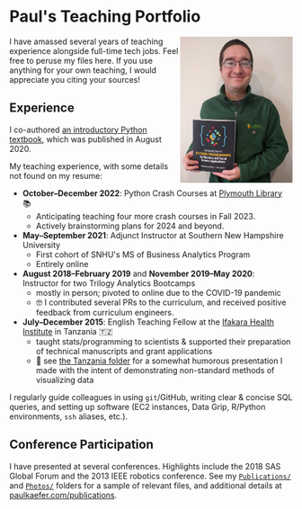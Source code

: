 # Paul's Teaching Portfolio
<img src="https://raw.githubusercontent.com/paulkaefer/Teaching_Portfolio/main/Photos/Paul_with_Python_textbook.jpg" align="right" alt="Photo of me with the textbook I co-authored." title="Photo of me with the textbook I co-authored." width="200">
I have amassed several years of teaching experience alongside full-time tech jobs. Feel free to peruse my files here. If you use anything for your own teaching, I would appreciate you citing your sources!
<!--<p align="right">I co-authored an introductory Python textbook!</p>-->

## Experience
I co-authored [an introductory Python textbook](https://us.sagepub.com/en-us/nam/introduction-to-python-programming-for-business-and-social-science-applications/book268933), which was published in August 2020.

My teaching experience, with some details not found on my resume:
* **October–December 2022**: Python Crash Courses at [Plymouth Library](https://www.hclib.org/about/locations/plymouth) 📚
  * Anticipating teaching four more crash courses in Fall 2023.
  * Actively brainstorming plans for 2024 and beyond.
* **May–September 2021**: Adjunct Instructor at Southern New Hampshire University
  * First cohort of SNHU's MS of Business Analytics Program
  * Entirely online
* **August 2018–February 2019** and **November 2019–May 2020**: Instructor for two Trilogy Analytics Bootcamps
  * mostly in person; pivoted to online due to the COVID-19 pandemic
  * 🤓 I contributed several PRs to the curriculum, and received positive feedback from curriculum engineers.
* **July–December 2015**: English Teaching Fellow at the [Ifakara Health Institute](https://en.wikipedia.org/wiki/Ifakara_Health_Institute) in Tanzania 🇹🇿
  * taught stats/programming to scientists & supported their preparation of technical manuscripts and grant applications
  * 🚙 see [the Tanzania folder](https://github.com/paulkaefer/Teaching_Portfolio/tree/main/Tanzania) for a somewhat humorous presentation I made with the intent of demonstrating non-standard methods of visualizing data

I regularly guide colleagues in using `git`/GitHub, writing clear & concise SQL queries, and setting up software (EC2 instances, Data Grip, R/Python environments, `ssh` aliases, etc.).

## Conference Participation
I have presented at several conferences. Highlights include the 2018 SAS Global Forum and the 2013 IEEE robotics conference. See my [`Publications/`](https://github.com/paulkaefer/Teaching_Portfolio/tree/main/Publications) and [`Photos/`](https://github.com/paulkaefer/Teaching_Portfolio/tree/main/Photos) folders for a sample of relevant files, and additional details at [paulkaefer.com/publications](https://paulkaefer.com/publications/).

<!-- future idea: ## Philosophy -- mention sharing resources, collaboration, culture of learning, inclusion/DEI, meeting people where they are at, encouraging being curious -->

